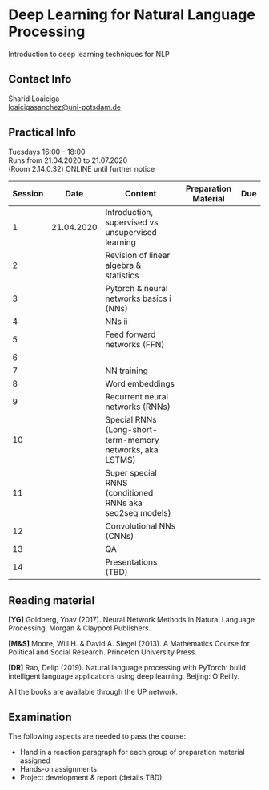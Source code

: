 # Deep Learning for Natural Language Processing   

Introduction to deep learning techniques for NLP  

## Contact Info
Sharid Loáiciga  
<loaicigasanchez@uni-potsdam.de>  

## Practical Info

Tuesdays 16:00 - 18:00  
Runs from 21.04.2020 to 21.07.2020  
(Room 2.14.0.32) ONLINE until further notice  

| Session  | Date  | Content  | Preparation Material  | Due |
|---|---|---|---|---|
| 1  | 21.04.2020  | Introduction, supervised vs unsupervised learning  |   |   |
| 2 |   | Revision of linear algebra & statistics  |   |   |
| 3  |   | Pytorch & neural networks basics i (NNs)   |   |   |
| 4  |   | NNs ii  |   |   |
| 5  |   | Feed forward networks (FFN)  |   |   |
| 6  |   |   |   |   |
| 7  |   | NN training  |   |   |
| 8  |   | Word embeddings  |   |   |
| 9  |   | Recurrent neural networks (RNNs)  |   |   |
| 10  |   | Special RNNs (Long-short-term-memory networks, aka LSTMS)  |   |   |
| 11  |   | Super special RNNS (conditioned RNNs aka seq2seq models) |   |   |
| 12  |   | Convolutional NNs (CNNs)  |   |   |
| 13  |   | QA  |   |   |
| 14  |   | Presentations (TBD)  |   |   |


## Reading material 

**\[YG\]** Goldberg, Yoav (2017).  Neural Network Methods in Natural Language Processing. Morgan & Claypool Publishers.

**\[M&S\]** Moore, Will H. & David A. Siegel (2013). A Mathematics Course for Political and Social Research. Princeton University Press.

**\[DR\]** Rao, Delip (2019). Natural language processing with PyTorch: build intelligent language applications using deep learning. Beijing: O'Reilly.  

All the books are available through the UP network. 


## Examination  

The following aspects are needed to pass the course:  

 - Hand in a reaction paragraph for each group of preparation material assigned
 - Hands-on assignments   
 - Project development & report (details TBD)

